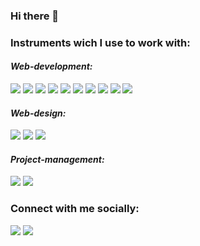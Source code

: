 ### Hi there 👋

### Instruments wich I use to work with:


<em><h4 align="left" >Web-development:</h4></em>

<img src="https://img.shields.io/badge/HTML-2188ff?style=for-the-badge&logo=html5&logoColor=fff"/> <img src="https://img.shields.io/badge/CSS-2188ff?style=for-the-badge&logo=css3&logoColor=fff"/> <img src="https://img.shields.io/badge/Java Script-2188ff?style=for-the-badge&logo=JavaScript&logoColor=fff"/> <img src="https://img.shields.io/badge/React JS-2188ff?style=for-the-badge&logo=React&logoColor=fff"/> <img src="https://img.shields.io/badge/Redux-2188ff?style=for-the-badge&logo=Redux&logoColor=fff"/> <img src="https://img.shields.io/badge/GIT-2188ff?style=for-the-badge&logo=Git&logoColor=fff"/> <img src="https://img.shields.io/badge/Bootstrap-2188ff?style=for-the-badge&logo=Bootstrap&logoColor=fff"/> <img src="https://img.shields.io/badge/Jquery-2188ff?style=for-the-badge&logo=jQuery&logoColor=fff"/> <img src="https://img.shields.io/badge/Node.js-2188ff?style=for-the-badge&logo=Node.js&logoColor=fff"/> <img src="https://img.shields.io/badge/Sass-2188ff?style=for-the-badge&logo=Sass&logoColor=fff"/>

<em><h4 align="left">Web-design:</h4></em>

<img src="https://img.shields.io/badge/Figma-2188ff?style=for-the-badge&logo=Figma&logoColor=fff"/> <img src="https://img.shields.io/badge/Adobe Illustrator-2188ff?style=for-the-badge&logo=Adobe Illustrator&logoColor=fff"/> <img src="https://img.shields.io/badge/Adobe Photoshop-2188ff?style=for-the-badge&logo=Adobe Photoshop&logoColor=fff"/>

<em><h4 align="left">Project-management:</h4></em>

<img src="https://img.shields.io/badge/ClickUp-2188ff?style=for-the-badge&logo=ClickUp&logoColor=fff"/> <img src="https://img.shields.io/badge/Jira-2188ff?style=for-the-badge&logo=Jira&logoColor=fff"/>

### Connect with me socially:

<a href="https://www.linkedin.com/in/kirill-ulianov-832a62233/" target="blank"><img src="https://img.shields.io/badge/Linked In-fe7d95?style=for-the-badge&logo=LinkedIn&logoColor=fff"/></a> <a href="https://www.linkedin.com/in/kirill-ulianov-832a62233/" target="blank"><img src="https://img.shields.io/badge/Instagram-fe7d95?style=for-the-badge&logo=Instagram&logoColor=fff"/></a>

